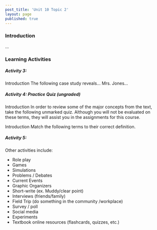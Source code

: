 ```yaml
---
post_title: 'Unit 10 Topic 2'
layout: page
published: true
---
```

### Introduction
…

### Learning Activities
##### Activity 3:

Introduction
The following case study reveals…
Mrs. Jones…




##### Activity 4: Practice Quiz (ungraded)
Introduction
In order to review some of the major concepts from the text, take the following unmarked quiz.  Although you will not be evaluated on these terms, they will assist you in the assignments for this course.



Introduction
Match the following terms to their correct definition.

##### Activity 5:
Other activities include:


* Role play
* Games
* Simulations
* Problems / Debates
* Current Events
* Graphic Organizers
* Short-write  (ex. Muddy/clear point)
* Interviews (friends/family)
* Field Trip (do something in the community /workplace)
* Survey / poll
* Social media
* Experiments
* Textbook online resources (flashcards, quizzes, etc.)
